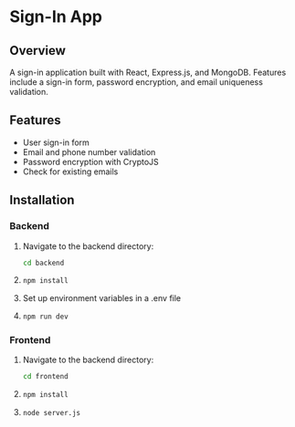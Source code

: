 # Sign-In App

## Overview
A sign-in application built with React, Express.js, and MongoDB. Features include a sign-in form, password encryption, and email uniqueness validation.

## Features
- User sign-in form
- Email and phone number validation
- Password encryption with CryptoJS
- Check for existing emails

## Installation

### Backend
1. Navigate to the backend directory:
   ```bash
   cd backend
2.
   ```bash
   npm install
4. Set up environment variables in a .env file
5.
   ```bash
   npm run dev

### Frontend
1. Navigate to the backend directory:
   ```bash
   cd frontend
2.
   ```bash
   npm install
4.
   ```bash
   node server.js
